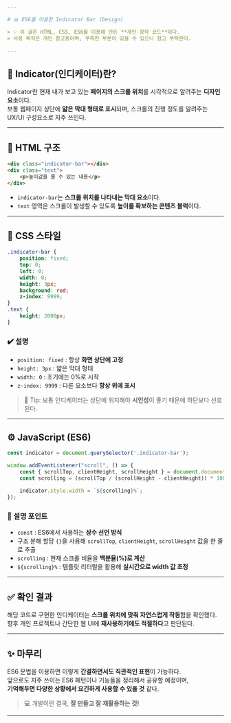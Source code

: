 ```yaml
---

# 📊 ES6를 이용한 Indicator Bar (Design)

> 💡 이 글은 HTML, CSS, ES6를 이용해 만든 **개인 창작 코드**이다.  
> 사용 목적은 개인 참고용이며, 부족한 부분이 있을 수 있으니 참고 부탁한다.

---
```


## 📌 Indicator(인디케이터)란?

Indicator란 현재 내가 보고 있는 **페이지의 스크롤 위치**를 시각적으로 알려주는 **디자인 요소**이다.  
보통 웹페이지 상단에 **얇은 막대 형태로 표시**되며, 스크롤의 진행 정도를 알려주는 UX/UI 구성요소로 자주 쓰인다.

---

## 🧩 HTML 구조

```html
<div class="indicator-bar"></div>
<div class="text">
    <p>높이값을 줄 수 있는 내용</p>
</div>
```

- `indicator-bar`는 **스크롤 위치를 나타내는 막대 요소**이다.  
- `text` 영역은 스크롤이 발생할 수 있도록 **높이를 확보하는 콘텐츠 블럭**이다.

---

## 🎨 CSS 스타일

```css
.indicator-bar {
    position: fixed;
    top: 0;
    left: 0;
    width: 0;
    height: 3px;
    background: red;
    z-index: 9999;
}
.text {
    height: 2000px;
}
```

### ✔️ 설명
- `position: fixed` : 항상 **화면 상단에 고정**
- `height: 3px` : 얇은 막대 형태
- `width: 0` : 초기에는 0%로 시작
- `z-index: 9999` : 다른 요소보다 **항상 위에 표시**

> 🔺 Tip: 보통 인디케이터는 상단에 위치해야 **시인성**이 좋기 때문에 하단보다 선호된다.

---

## ⚙️ JavaScript (ES6)

```javascript
const indicator = document.querySelector('.indicator-bar');

window.addEventListener("scroll", () => {
    const { scrollTop, clientHeight, scrollHeight } = document.documentElement;
    const scrolling = (scrollTop / (scrollHeight - clientHeight)) * 100;
    
    indicator.style.width = `${scrolling}%`;
});
```

### 📌 설명 포인트
- `const` : ES6에서 사용하는 **상수 선언 방식**
- 구조 분해 할당 `{}`을 사용해 `scrollTop`, `clientHeight`, `scrollHeight` 값을 한 줄로 추출
- `scrolling` : 현재 스크롤 비율을 **백분율(%)로 계산**
- `${scrolling}%` : 템플릿 리터럴을 활용해 **실시간으로 width 값 조정**

---

## ✅ 확인 결과

해당 코드로 구현한 인디케이터는 **스크롤 위치에 맞춰 자연스럽게 작동**함을 확인했다.  
향후 개인 프로젝트나 간단한 웹 UI에 **재사용하기에도 적절하다**고 판단된다.

---

## ✨ 마무리

ES6 문법을 이용하면 이렇게 **간결하면서도 직관적인 표현**이 가능하다.  
앞으로도 자주 쓰이는 ES6 패턴이나 기능들을 정리해서 공유할 예정이며,  
**기억해두면 다양한 상황에서 요긴하게 사용할 수 있을 것** 같다.

> 💻 개발이란 결국, **잘 만들고 잘 재활용하는 것!**

---